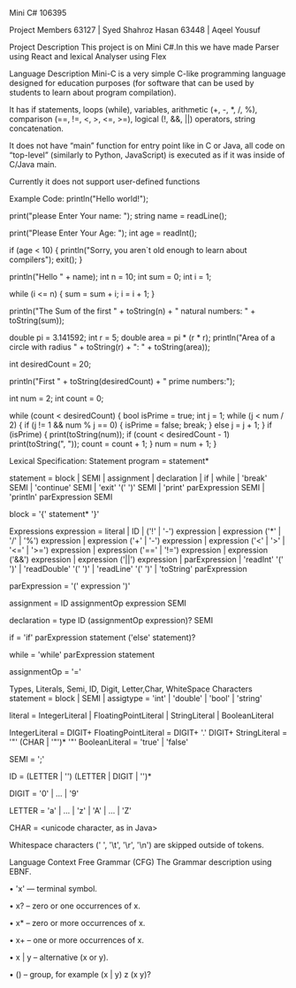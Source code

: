 Mini C#
106395

Project Members
63127 | Syed Shahroz Hasan
63448 | Aqeel Yousuf

Project Description
This project is on Mini C#.In this we have made Parser using React and lexical Analyser using Flex

Language Description
Mini-C is a very simple C-like programming language designed for education purposes (for software that can be used by students to learn about program compilation).

It has if statements, loops (while), variables, arithmetic (+, -, *, /, %), comparison (==, !=, <, >, <=, >=), logical (!, &&, ||) operators, string concatenation.

It does not have “main” function for entry point like in C or Java, all code on “top-level” (similarly to Python, JavaScript) is executed as if it was inside of C/Java main.

Currently it does not support user-defined functions

Example Code:
println("Hello world!");

print("please Enter Your name: ");
string name = readLine();

print("Please Enter Your Age: ");
int age = readInt();

if (age < 10) {
 println("Sorry, you aren`t old enough to learn about compilers");
 exit();
}

println("Hello " + name);
int n = 10;
int sum = 0;
int i = 1;

while (i <= n) {
 sum = sum + i;
 i = i + 1;
}

println("The Sum of the first " + toString(n) +
 " natural numbers: " + toString(sum));

double pi = 3.141592;
int r = 5;
double area = pi * (r * r);
println("Area of a circle with radius " + toString(r) + ": " +
 toString(area));

int desiredCount = 20;

println("First " + toString(desiredCount) + " prime numbers:");

int num = 2;
int count = 0;

while (count < desiredCount) {
 bool isPrime = true;
 int j = 1;
 while (j < num / 2) {
 if (j != 1 && num % j == 0) {
 isPrime = false;
 break;
 } else
 j = j + 1;
 }
 if (isPrime) {
 print(toString(num));
 if (count < desiredCount - 1)
 print(toString(", "));
 count = count + 1;
 }
 num = num + 1;
}

Lexical Specification:
Statement
program = statement*

statement = block | SEMI | assignment | declaration | if | while | 'break' SEMI | 'continue' SEMI | 'exit' '(' ')' SEMI | 'print' parExpression SEMI | 'println' parExpression SEMI

block = '{' statement* '}'

Expressions
expression = literal | ID | ('!' | '-') expression | expression ('*' | '/' | '%') expression | expression ('+' | '-') expression | expression ('<' | '>' | '<=' | '>=') expression | expression ('==' | '!=') expression | expression ('&&') expression | expression ('||') expression | parExpression | 'readInt' '(' ')' | 'readDouble' '(' ')' | 'readLine' '(' ')' | 'toString' parExpression

parExpression = '(' expression ')'

assignment = ID assignmentOp expression SEMI

declaration = type ID (assignmentOp expression)? SEMI

if = 'if' parExpression statement ('else' statement)?

while = 'while' parExpression statement

assignmentOp = '='

Types, Literals, Semi, ID, Digit, Letter,Char, WhiteSpace Characters
statement = block | SEMI | assigtype = 'int' | 'double' | 'bool' | 'string'

literal = IntegerLiteral | FloatingPointLiteral | StringLiteral | BooleanLiteral

IntegerLiteral = DIGIT+ FloatingPointLiteral = DIGIT+ '.' DIGIT+ StringLiteral = '"' (CHAR | '"')* '"' BooleanLiteral = 'true' | 'false'

SEMI = ';'

ID = (LETTER | '') (LETTER | DIGIT | '')*

DIGIT = '0' | ... | '9'

LETTER = 'a' | ... | 'z' | 'A' | ... | 'Z'

CHAR = <unicode character, as in Java>

Whitespace characters (' ', '\t', '\r', '\n') are skipped outside of tokens.

Language Context Free Grammar (CFG)
The Grammar description using EBNF.

• 'x' — terminal symbol.

• x? – zero or one occurrences of x.

• x* – zero or more occurrences of x.

• x+ – one or more occurrences of x.

• x | y – alternative (x or y).

• () – group, for example (x | y) z (x y)?